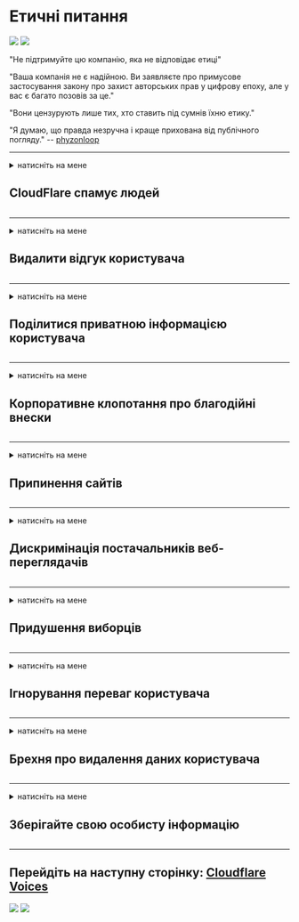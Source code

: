 # Етичні питання

![](https://codeberg.org/crimeflare/cloudflare-tor/media/branch/master/image/itsreallythatbad.jpg)
![](https://codeberg.org/crimeflare/cloudflare-tor/media/branch/master/image/telegram/c81238387627b4bfd3dcd60f56d41626.jpg)

"Не підтримуйте цю компанію, яка не відповідає етиці"

"Ваша компанія не є надійною. Ви заявляєте про примусове застосування закону про захист авторських прав у цифрову епоху, але у вас є багато позовів за це."

"Вони цензурують лише тих, хто ставить під сумнів їхню етику."

"Я думаю, що правда незручна і краще прихована від публічного погляду."  -- [phyzonloop](https://twitter.com/phyzonloop)


---


<details>
<summary>натисніть на мене

## CloudFlare спамує людей
</summary>


Cloudflare надсилає спам-листи електронним повідомленням, які не належать Cloudflare.

- Лише надсилайте електронні листи абонентам, які ввійшли в обліковий запис
- Коли користувач скаже «стоп», то перестань надсилати електронну пошту

Це так просто. Але Cloudflare байдуже.
Cloudflare сказав, що використання їх служби може зупинити всіх спамерів або зловмисників.
Як можна зупинити Cloudflare, не активуючи Cloudflare?


| 🖼 | 🖼 |
| --- | --- |
| ![](https://codeberg.org/crimeflare/cloudflare-tor/media/branch/master/image/cfspam01.jpg) | ![](https://codeberg.org/crimeflare/cloudflare-tor/media/branch/master/image/cfspam03.jpg) |
| ![](https://codeberg.org/crimeflare/cloudflare-tor/media/branch/master/image/cfspam02.jpg) | ![](https://codeberg.org/crimeflare/cloudflare-tor/media/branch/master/image/cfspambrittany.jpg)<br>![](https://codeberg.org/crimeflare/cloudflare-tor/media/branch/master/image/cfspamtwtr.jpg) |

</details>

---

<details>
<summary>натисніть на мене

## Видалити відгук користувача
</summary>


Негативні відгуки цензури Cloudflare.
Якщо ви публікуєте текст проти Cloudflare у Twitter, у вас є шанс отримати відповідь від співробітника Cloudflare із повідомленням «Ні, це не так».
Якщо ви опублікуєте негативний відгук на будь-якому веб-сайті, він спробує цензурувати його.


| 🖼 | 🖼 |
| --- | --- |
| ![](https://codeberg.org/crimeflare/cloudflare-tor/media/branch/master/image/cfcenrev_01.jpg)<br>![](https://codeberg.org/crimeflare/cloudflare-tor/media/branch/master/image/cfcenrev_02.jpg) | ![](https://codeberg.org/crimeflare/cloudflare-tor/media/branch/master/image/cfcenrev_03.jpg) |

</details>

---

<details>
<summary>натисніть на мене

## Поділитися приватною інформацією користувача
</summary>


Cloudflare має масову проблему домагань.
Cloudflare ділиться особистою інформацією тих, хто скаржиться на розміщені сайти.
Іноді вони просять вас вказати справжнє посвідчення особи.
Якщо ви не хочете, щоб вас переслідували, нападали, вбивали чи вбивали, краще тримайтеся подалі від веб-сайтів Cloudflared.


| 🖼 | 🖼 |
| --- | --- |
| ![](https://codeberg.org/crimeflare/cloudflare-tor/media/branch/master/image/cfdox_what.jpg) | ![](https://codeberg.org/crimeflare/cloudflare-tor/media/branch/master/image/cfdox_swat.jpg) |
| ![](https://codeberg.org/crimeflare/cloudflare-tor/media/branch/master/image/cfdox_kill.jpg) | ![](https://codeberg.org/crimeflare/cloudflare-tor/media/branch/master/image/cfdox_threat.jpg) |
| ![](https://codeberg.org/crimeflare/cloudflare-tor/media/branch/master/image/cfdox_dox.jpg) | ![](https://codeberg.org/crimeflare/cloudflare-tor/media/branch/master/image/cfdox_ex1.jpg)<br>![](https://codeberg.org/crimeflare/cloudflare-tor/media/branch/master/image/cfdox_ex2.jpg) |

</details>

---

<details>
<summary>натисніть на мене

## Корпоративне клопотання про благодійні внески
</summary>


CloudFlare просить благодійних внесків.
Дуже жахливо, що американська корпорація просить благодійності поряд з неприбутковими організаціями, які мають добрі справи.
Якщо вам подобається блокувати людей або витрачати час на людей, ви можете замовити піцу для працівників Cloudflare.


![](https://codeberg.org/crimeflare/cloudflare-tor/media/branch/master/image/cfdonate.jpg)

</details>

---

<details>
<summary>натисніть на мене

## Припинення сайтів
</summary>


Що ви зробите, якщо ваш сайт раптово знищиться?
Є повідомлення, що Cloudflare видаляє конфігурацію користувача або зупиняє послугу без будь-якого попередження, мовчки.
Ми пропонуємо вам знайти кращого постачальника.

![](https://codeberg.org/crimeflare/cloudflare-tor/media/branch/master/image/cftmnt.jpg)

</details>

---

<details>
<summary>натисніть на мене

## Дискримінація постачальників веб-переглядачів
</summary>


CloudFlare надає переважне ставлення до тих, хто використовує Firefox, водночас надаючи вороже ставлення до користувачів, які не переглядають Tor, через Tor.
Користувачі, які по праву відмовляються виконувати невільний JavaScript, також отримують вороже ставлення.
Ця нерівність доступу - це зловживання мережевим нейтралітетом та зловживання владою.

![](https://codeberg.org/crimeflare/cloudflare-tor/media/branch/master/image/browdifftbcx.gif)

- Зліва: браузер Tor, праворуч: Chrome. Ідентична IP-адреса.

![](https://codeberg.org/crimeflare/cloudflare-tor/media/branch/master/image/browserdiff.jpg)

- Зліва: браузер Tor браузера Javascript вимкнено, cookie увімкнено
- Праворуч: Chrome Javascript увімкнено, cookie відключено

![](https://codeberg.org/crimeflare/cloudflare-tor/media/branch/master/image/cfsiryoublocked.jpg)

- QuteBrowser (другорядний браузер) без Tor (Clearnet IP)

| ***Веб-переглядач*** | ***Лікування доступу*** |
| --- | --- |
| Tor Browser (Javascript увімкнено) | доступ дозволений |
| Firefox (Javascript увімкнено) | доступ деградований |
| Chromium (Javascript увімкнено) | доступ деградований |
| Chromium or Firefox (Javascript відключений) | доступ заборонено |
| Chromium or Firefox (Файл cookie вимкнено) | доступ заборонено |
| QuteBrowser | доступ заборонено |
| lynx | доступ заборонено |
| w3m | доступ заборонено |
| wget | доступ заборонено |


Чому б не використати кнопку Audio для вирішення легкої проблеми?

Так, є звукова кнопка, але вона завжди не працює над Tor.
Ви отримаєте це повідомлення, натиснувши його:

```
Спробуйте ще раз пізніше
Ваш комп'ютер або мережа може надсилати автоматизовані запити.
Щоб захистити наших користувачів, ми не можемо обробити ваш запит зараз.
Для отримання більш детальної інформації відвідайте нашу довідкову сторінку
```

</details>

---

<details>
<summary>натисніть на мене

## Придушення виборців
</summary>


Виборці у штатах США реєструються, щоб голосувати в кінцевому рахунку через веб-сайт державного секретаря у штаті резиденції.
Підконтрольні республіканцям бюро державних секретарів займаються придушенням виборців, перейшовши на веб-сайт державного секретаря через Cloudflare.
Вороже поводження Cloudflare з користувачами Tor, його позиція MITM як централізованої глобальної точки спостереження та її згубна роль загалом змушує потенційних виборців не бажати реєструватися.
Зокрема, ліберали охоплюють конфіденційність.
Бланки реєстрації виборців збирають конфіденційну інформацію про політичну схильність виборця, особисту фізичну адресу, номер соціального страхування та дату народження.
Більшість держав роблять загальнодоступною лише частину цієї інформації, але Cloudflare бачить усю цю інформацію, коли хтось реєструється для голосування.

Зауважте, що реєстрація на папері не обходить Cloudflare, оскільки працівники Державного секретаря з питань введення даних, швидше за все, використовуватимуть веб-сайт Cloudflare для введення даних.

| 🖼 | 🖼 |
| --- | --- |
| ![](https://codeberg.org/crimeflare/cloudflare-tor/media/branch/master/image/cfvotm_01.jpg) | ![](https://codeberg.org/crimeflare/cloudflare-tor/media/branch/master/image/cfvotm_02.jpg) |

- Change.org - відомий веб-сайт для збору голосів і вжиття заходів.
“люди скрізь розпочинають кампанії, мобілізують прихильників та працюють з особами, які приймають рішення, щоб знайти рішення.”
На жаль, багато людей взагалі не можуть переглядати change.org через агресивний фільтр Cloudflare.
Їм блокують підписання петиції, тим самим виключаючи їх із демократичного процесу.
Використання іншої платформи, яка не є хмарною, наприклад OpenPetition, допомагає виправити проблему.

| 🖼 | 🖼 |
| --- | --- |
| ![](https://codeberg.org/crimeflare/cloudflare-tor/media/branch/master/image/changeorgasn.jpg) | ![](https://codeberg.org/crimeflare/cloudflare-tor/media/branch/master/image/changeorgtor.jpg) |

- "Афінський проект" Cloudflare пропонує безкоштовний захист на рівні підприємств для державних та місцевих веб-сайтів для виборів.
Вони сказали, що "їхні виборці можуть отримати доступ до інформації про вибори та реєстрацію виборців", але це брехня, оскільки багато людей просто не можуть переглядати сайт.

</details>

---

<details>
<summary>натисніть на мене

## Ігнорування переваг користувача
</summary>


Якщо ви щось відмовитесь, ви очікуєте, що ви не отримаєте повідомлення про це.
Cloudflare ігнорує уподобання користувачів та обмінюється даними з сторонніми корпораціями без згоди клієнта.
Якщо ви користуєтесь їхнім безкоштовним планом, вони іноді надсилають вам електронну пошту з проханням придбати щомісячну підписку.

![](https://codeberg.org/crimeflare/cloudflare-tor/media/branch/master/image/cfviopl_tp.jpg)

</details>

---

<details>
<summary>натисніть на мене

## Брехня про видалення даних користувача
</summary>


Відповідно до цього блогу колишнього клієнта Cloudflare, Cloudflare бреше про видалення облікових записів.
На сьогоднішній день багато компаній зберігають ваші дані після закриття або видалення облікового запису.
Більшість хороших компаній згадують про це у своїй політиці конфіденційності.
Cloudflare? Немає.

```
2019-08-05 CloudFlare надіслав мені підтвердження, що вони видалили мій обліковий запис.
2019-10-02 Я отримав електронний лист від CloudFlare "тому що я замовник"
```

Cloudflare не знав про слово "видалити".
Якщо це дійсно видалено, чому цей колишній клієнт отримав електронний лист?
Він також зазначив, що політика конфіденційності Cloudflare про це не згадує.

```
Їх нова політика конфіденційності не згадує про збереження даних протягом року.
```

![](https://codeberg.org/crimeflare/cloudflare-tor/media/branch/master/image/cfviopl_notdel.jpg)

Як можна довіряти Cloudflare, якщо їхня політика конфіденційності є LIE?

</details>

---

<details>
<summary>натисніть на мене

## Зберігайте свою особисту інформацію
</summary>


Видалення облікового запису Cloudflare - це важкий рівень.

```
Надішліть службу підтримки, використовуючи категорію "Рахунок",
і вимагати видалення облікового запису в тілі повідомлення.
Перед тим, як вимагати видалення, у вашому обліковому записі не повинно бути прикріплених доменів або кредитних карток.
```

Ви отримаєте це підтвердження електронною поштою.

![](https://codeberg.org/crimeflare/cloudflare-tor/media/branch/master/image/cf_deleteandkeep.jpg)

"Ми почали обробляти ваш запит на видалення", але "Ми продовжуватимемо зберігати вашу особисту інформацію".

Чи можете ви цьому «довіряти»?

</details>

---

## Перейдіть на наступну сторінку:   [Cloudflare Voices](../PEOPLE.md)

![](https://codeberg.org/crimeflare/cloudflare-tor/media/branch/master/image/freemoldybread.jpg)
![](https://codeberg.org/crimeflare/cloudflare-tor/media/branch/master/image/cfisnotanoption.jpg)
